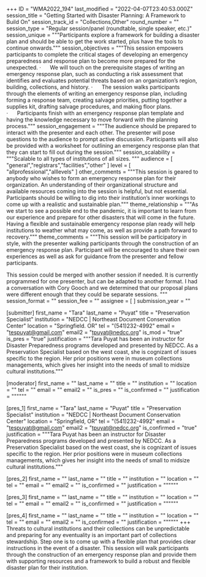 +++
ID = "WMA2022_194"
last_modified = "2022-04-07T23:40:53.000Z"
session_title = "Getting Started with Disaster Planning: A Framework to Build On"
session_track_id = "Collections,Other"
round_number = ""
session_type = "Regular session/panel (roundtable, single speaker, etc.)"
session_unique = """Participants explore a framework for building a disaster plan and should be able to get the work started, plus have the tools to continue onwards."""
session_objectives = """This session empowers participants to complete the critical stages of developing an emergency preparedness and response plan to become more prepared for the unexpected.
·      We will touch on the prerequisite stages of writing an emergency response plan, such as conducting a risk assessment that identifies and evaluates potential threats based on an organization’s region, building, collections, and history. 
·      The session walks participants through the elements of writing an emergency response plan, including forming a response team, creating salvage priorities, putting together a supplies kit, drafting salvage procedures, and making floor plans. 
·      Participants finish with an emergency response plan template and having the knowledge necessary to move forward with the planning process."""
session_engagement = """The audience should be prepared to interact with the presenter and each other. The presenter will pose questions to the audience to prompt active discussion. Participants will also be provided with a worksheet for outlining an emergency response plan that they can start to fill out during the session."""
session_scalability = """Scalable to all types of institutions of all sizes.
"""
audience = [ "general","registrars","facilities","other" ]
level = [ "allprofessional","alllevels" ]
other_comments = """This session is geared to anybody who wishes to form an emergency response plan for their organization. An understanding of their organizational structure and available resources coming into the session is helpful, but not essential. Participants should be willing to dig into their institution’s inner workings to come up with a realistic and sustainable plan."""
theme_relationship = """As we start to see a possible end to the pandemic, it is important to learn from our experience and prepare for other disasters that will come in the future. Having a flexible and sustainable emergency response plan ready will help institutions to weather what may come, as well as provide a path forward to recovery."""
theme_comments = """This session will be participatory in style, with the presenter walking participants through the construction of an emergency response plan. Participant will be encouraged to share their own experiences as well as ask for guidance from the presenter and fellow participants.

This session could be merged with another session if needed. It is currently programmed for one presenter, but can be adapted to another format. I had a conversation with Cory Gooch and we determined that our proposal plans were different enough that they could be separate sessions.
"""
session_format = ""
session_fee = ""
assignee = [  ]
submission_year = ""

[submitter]
first_name = "Tara"
last_name = "Puyat"
title = "Preservation Specialist"
institution = "NEDCC | Northeast Document Conservation Center"
location = "Springfield. OR"
tel = "(541)232-4992"
email = "tespuyat@gmail.com"
email2 = "tpuyat@nedcc.org"
is_mod = "true"
is_pres = "true"
justification = """Tara Puyat has been an instructor for Disaster Preparedness programs developed and presented by NEDCC. As a Preservation Specialist based on the west coast, she is cognizant of issues specific to the region. Her prior positions were in museum collections managements, which gives her insight into the needs of small to midsize cultural institutions."""

[moderator]
first_name = ""
last_name = ""
title = ""
institution = ""
location = ""
tel = ""
email = ""
email2 = ""
is_pres = ""
is_confirmed = ""
justification = """"""

[pres_1]
first_name = "Tara"
last_name = "Puyat"
title = "Preservation Specialist"
institution = "NEDCC | Northeast Document Conservation Center"
location = "Springfield, OR"
tel = "(541)232-4992"
email = "tespuyat@gmail.com"
email2 = "tpuyat@nedcc.org"
is_confirmed = "true"
justification = """Tara Puyat has been an instructor for Disaster Preparedness programs developed and presented by NEDCC. As a Preservation Specialist based on the west coast, she is cognizant of issues specific to the region. Her prior positions were in museum collections managements, which gives her insight into the needs of small to midsize cultural institutions."""

[pres_2]
first_name = ""
last_name = ""
title = ""
institution = ""
location = ""
tel = ""
email = ""
email2 = ""
is_confirmed = ""
justification = """"""

[pres_3]
first_name = ""
last_name = ""
title = ""
institution = ""
location = ""
tel = ""
email = ""
email2 = ""
is_confirmed = ""
justification = """"""

[pres_4]
first_name = ""
last_name = ""
title = ""
institution = ""
location = ""
tel = ""
email = ""
email2 = ""
is_confirmed = ""
justification = """"""
+++
Threats to cultural institutions and their collections can be unpredictable and preparing for any eventuality is an important part of collections stewardship. Step one is to come up with a flexible plan that provides clear instructions in the event of a disaster. This session will walk participants through the construction of an emergency response plan and provide them with supporting resources and a framework to build a robust and flexible disaster plan for their institution.  
